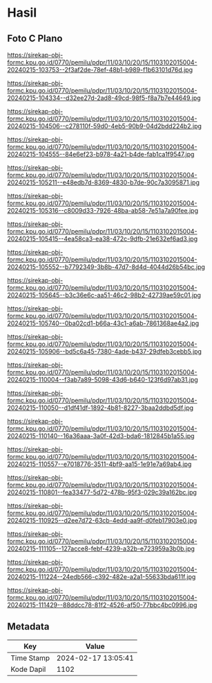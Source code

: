 # Hasil

## Foto C Plano

https://sirekap-obj-formc.kpu.go.id/0770/pemilu/pdpr/11/03/10/20/15/1103102015004-20240215-103753--2f3af2de-78ef-48b1-b989-f1b63101d76d.jpg

https://sirekap-obj-formc.kpu.go.id/0770/pemilu/pdpr/11/03/10/20/15/1103102015004-20240215-104334--d32ee27d-2ad8-49cd-98f5-f8a7b7e44649.jpg

https://sirekap-obj-formc.kpu.go.id/0770/pemilu/pdpr/11/03/10/20/15/1103102015004-20240215-104506--c278110f-59d0-4eb5-90b9-04d2bdd224b2.jpg

https://sirekap-obj-formc.kpu.go.id/0770/pemilu/pdpr/11/03/10/20/15/1103102015004-20240215-104555--84e6ef23-b978-4a21-b4de-fab1ca1f9547.jpg

https://sirekap-obj-formc.kpu.go.id/0770/pemilu/pdpr/11/03/10/20/15/1103102015004-20240215-105211--e48edb7d-8369-4830-b7de-90c7a3095871.jpg

https://sirekap-obj-formc.kpu.go.id/0770/pemilu/pdpr/11/03/10/20/15/1103102015004-20240215-105316--c8009d33-7926-48ba-ab58-7e51a7a90fee.jpg

https://sirekap-obj-formc.kpu.go.id/0770/pemilu/pdpr/11/03/10/20/15/1103102015004-20240215-105415--4ea58ca3-ea38-472c-9dfb-21e632ef6ad3.jpg

https://sirekap-obj-formc.kpu.go.id/0770/pemilu/pdpr/11/03/10/20/15/1103102015004-20240215-105552--b7792349-3b8b-47d7-8d4d-4044d26b54bc.jpg

https://sirekap-obj-formc.kpu.go.id/0770/pemilu/pdpr/11/03/10/20/15/1103102015004-20240215-105645--b3c36e6c-aa51-46c2-98b2-42739ae59c01.jpg

https://sirekap-obj-formc.kpu.go.id/0770/pemilu/pdpr/11/03/10/20/15/1103102015004-20240215-105740--0ba02cd1-b66a-43c1-a6ab-7861368ae4a2.jpg

https://sirekap-obj-formc.kpu.go.id/0770/pemilu/pdpr/11/03/10/20/15/1103102015004-20240215-105906--bd5c6a45-7380-4ade-b437-29dfeb3cebb5.jpg

https://sirekap-obj-formc.kpu.go.id/0770/pemilu/pdpr/11/03/10/20/15/1103102015004-20240215-110004--f3ab7a89-5098-43d6-b640-123f6d97ab31.jpg

https://sirekap-obj-formc.kpu.go.id/0770/pemilu/pdpr/11/03/10/20/15/1103102015004-20240215-110050--d1df41df-1892-4b81-8227-3baa2ddbd5df.jpg

https://sirekap-obj-formc.kpu.go.id/0770/pemilu/pdpr/11/03/10/20/15/1103102015004-20240215-110140--16a36aaa-3a0f-42d3-bda6-1812845b1a55.jpg

https://sirekap-obj-formc.kpu.go.id/0770/pemilu/pdpr/11/03/10/20/15/1103102015004-20240215-110557--e7018776-3511-4bf9-aa15-1e91e7a69ab4.jpg

https://sirekap-obj-formc.kpu.go.id/0770/pemilu/pdpr/11/03/10/20/15/1103102015004-20240215-110801--fea33477-5d72-478b-95f3-029c39a162bc.jpg

https://sirekap-obj-formc.kpu.go.id/0770/pemilu/pdpr/11/03/10/20/15/1103102015004-20240215-110925--d2ee7d72-63cb-4edd-aa9f-d0feb17903e0.jpg

https://sirekap-obj-formc.kpu.go.id/0770/pemilu/pdpr/11/03/10/20/15/1103102015004-20240215-111105--127acce8-febf-4239-a32b-e723959a3b0b.jpg

https://sirekap-obj-formc.kpu.go.id/0770/pemilu/pdpr/11/03/10/20/15/1103102015004-20240215-111224--24edb566-c392-482e-a2a1-55633bda611f.jpg

https://sirekap-obj-formc.kpu.go.id/0770/pemilu/pdpr/11/03/10/20/15/1103102015004-20240215-111429--88ddcc78-81f2-4526-af50-77bbc4bc0996.jpg


## Metadata

| Key        | Value               |
| ---------- | ------------------- |
| Time Stamp | 2024-02-17 13:05:41 |
| Kode Dapil | 1102                |



